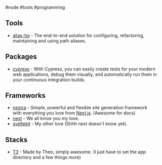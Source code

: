 #node #tools #programming 

## Tools

 - [alias-hq](https://www.npmjs.com/package/alias-hq) - The end-to-end solution for configuring, refactoring, maintaining and using path aliases.
 
## Packages

- [cypress]() - With Cypress, you can easily create tests for your modern web applications, debug them visually, and automatically run them in your continuous integration builds.

## Frameworks

- [nextra](https://nextra.site) - Simple, powerful and flexible site generation framework  
with everything you love from [Next.js](https://nextjs.org/). (Awesome for docs)
- [next](https://beta.nextjs.org/docs) - We all know you my love.
- [sveltekit](https://kit.svelte.dev/docs/introduction) - My other love (Shhh next doesn't know yet).

## Stacks

- [T3](https://create.t3.gg) - Made by Theo, simply awesome. (I just have to set the app directory and a few things more)